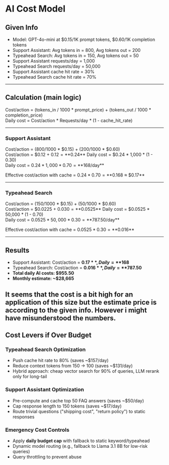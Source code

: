 # AI Cost Model 

## Given Info
- Model: GPT-4o-mini at $0.15/1K prompt tokens, $0.60/1K completion tokens
- Support Assistant: Avg tokens in = 800, Avg tokens out = 200
- Typeahead Search: Avg tokens in = 150, Avg tokens out = 50
- Support Assistant requests/day = 1,000
- Typeahead Search requests/day = 50,000
- Support Assistant cache hit rate = 30%
- Typeahead Search cache hit rate = 70%

---

## Calculation (main logic)
Cost/action = (tokens_in / 1000 * prompt_price) + (tokens_out / 1000 * completion_price)  
Daily cost = Cost/action * Requests/day * (1 - cache_hit_rate)

---

### Support Assistant
Cost/action = (800/1000 * $0.15) + (200/1000 * $0.60)  
Cost/action = $0.12 + $0.12 = **$0.24**
Daily cost = $0.24 * 1,000 * (1 - 0.30)  
Daily cost = $0.24 * 1,000 * 0.70 = **$168/day**

Effective cost/action with cache = $0.24 * 0.70 = **$0.168 ≈ $0.17**

---

### Typeahead Search  
Cost/action = (150/1000 * $0.15) + (50/1000 * $0.60)  
Cost/action = $0.0225 + $0.030 = **$0.0525**
Daily cost = $0.0525 * 50,000 * (1 - 0.70)  
Daily cost = $0.0525 * 50,000 * 0.30 = **$787.50/day**

Effective cost/action with cache = $0.0525 * 0.30 = **$0.016**

---

## Results
- Support Assistant: Cost/action = **$0.17**, Daily = **$168**  
- Typeahead Search: Cost/action = **$0.016**, Daily = **$787.50**  
- **Total daily AI costs: $955.50**  
- **Monthly estimate: ~$28,665**

It seems that the cost is a bit high for an application of this size but the estimate price is according to the given info.
However i might have misunderstood the numbers.
---

## Cost Levers if Over Budget

### Typeahead Search Optimization
- Push cache hit rate to 80% (saves ~$157/day)  
- Reduce context tokens from 150 → 100 (saves ~$131/day)  
- Hybrid approach: cheap vector search for 90% of queries, LLM rerank only for long-tail  

### Support Assistant Optimization
- Pre-compute and cache top 50 FAQ answers (saves ~$50/day)  
- Cap response length to 150 tokens (saves ~$17/day)  
- Route trivial questions ("shipping cost", "return policy") to static responses  

### Emergency Cost Controls
- Apply **daily budget cap** with fallback to static keyword/typeahead  
- Dynamic model routing (e.g., fallback to Llama 3.1 8B for low-risk queries)  
- Query throttling to prevent abuse
